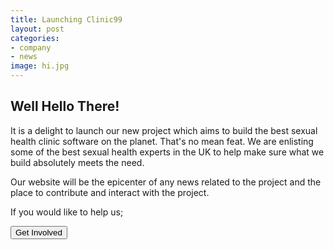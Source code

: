 ```yaml
---
title: Launching Clinic99
layout: post
categories:
- company
- news
image: hi.jpg
---
```


<h2>Well Hello There!</h2>
<p>It is a delight to launch our new project which aims to build the best sexual health clinic software on the planet.  That's no mean feat.  We are enlisting some of the best sexual health experts in the UK to help make sure what we build absolutely meets the need.</p>
<p>Our website will be the epicenter of any news related to the project and the place to contribute and interact with the project.</p>
<p>If you would like to help us;</p>
<a href="/get-involved" target="_blank"><button class="w3-button c99bg w3-large w3-round-xxlarge w3-padding-large">Get Involved</button></a>

